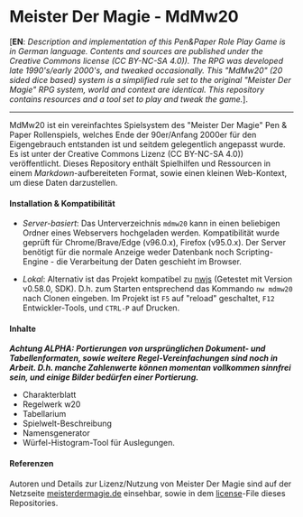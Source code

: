 
# Meister Der Magie - MdMw20

[**EN**: *Description and implementation of this Pen&Paper Role Play Game is in German language. Contents
and sources are published under the Creative Commons license (CC BY-NC-SA 4.0)). The RPG was developed late
1990's/early 2000's, and tweaked occasionally. This "MdMw20" (20 sided dice based) system is a simplified
rule set to the original "Meister Der Magie" RPG system, world and context are identical. This repository
contains resources and a tool set to play and tweak the game.*].

----

MdMw20 ist ein vereinfachtes Spielsystem des "Meister Der Magie" Pen & Paper Rollenspiels, welches Ende der
90er/Anfang 2000er für den Eigengebrauch entstanden ist und seitdem gelegentlich angepasst wurde. Es ist
unter der Creative Commons Lizenz (CC BY-NC-SA 4.0)) veröffentlicht. Dieses Repository enthält Spielhilfen
und Ressourcen in einem *Markdown*-aufbereiteten Format, sowie einen kleinen Web-Kontext, um diese Daten
darzustellen.

#### Installation & Kompatibilität

- *Server-basiert*: Das Unterverzeichnis `mdmw20` kann in einen beliebigen Ordner eines Webservers hochgeladen
  werden. Kompatibilität wurde geprüft für Chrome/Brave/Edge (v96.0.x), Firefox (v95.0.x). Der Server benötigt
  für die normale Anzeige weder Datenbank noch Scripting-Engine - die Verarbeitung der Daten geschieht im
  Browser.

- *Lokal*: Alternativ ist das Projekt kompatibel zu [nwjs](https://nwjs.io/) (Getestet mit Version v0.58.0, SDK). D.h.
  zum Starten entsprechend das Kommando `nw mdmw20` nach Clonen eingeben. Im Projekt ist `F5` auf "reload"
  geschaltet, `F12` Entwickler-Tools, und `CTRL-P` auf Drucken.

#### Inhalte

***Achtung ALPHA: Portierungen von ursprünglichen Dokument- und Tabellenformaten, sowie weitere Regel-Vereinfachungen
sind noch in Arbeit. D.h. manche Zahlenwerte können momentan vollkommen sinnfrei sein, und einige Bilder bedürfen
einer Portierung.***

- Charakterblatt
- Regelwerk w20
- Tabellarium
- Spielwelt-Beschreibung
- Namensgenerator
- Würfel-Histogram-Tool für Auslegungen.

#### Referenzen

Autoren und Details zur Lizenz/Nutzung von Meister Der Magie sind auf der Netzseite [meisterdermagie.de](https://meisterdermagie.de/)
einsehbar, sowie in dem [license](license)-File dieses Repositories.
